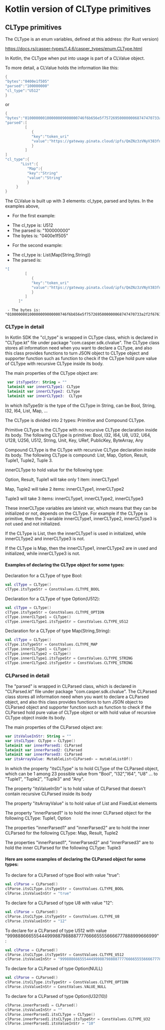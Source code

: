 # Kotlin version of CLType primitives

## CLType primitives

The CLType is an enum variables, defined at this address: (for Rust version)

https://docs.rs/casper-types/1.4.6/casper_types/enum.CLType.html

In Kotlin, the CLType when put into usage is part of a CLValue object.

To more detail, a CLValue holds the information like this:

 ```Kotlin
 {
"bytes":"0400e1f505"
"parsed":"100000000"
"cl_type":"U512"
}
```

or


 ```Kotlin
 {
"bytes":"010000000100000009000000746f6b656e5f7572695000000068747470733a2f2f676174657761792e70696e6174612e636c6f75642f697066732f516d5a4e7a337a564e7956333833666e315a6762726f78434c5378566e78376a727134796a4779464a6f5a35566b"
"parsed":[
          [
             {
             "key":"token_uri"
             "value":"https://gateway.pinata.cloud/ipfs/QmZNz3zVNyV383fn1ZgbroxCLSxVnx7jrq4yjGyFJoZ5Vk"
             }
          ]
]
"cl_type":{
        "List":{
           "Map":{
           "key":"String"
           "value":"String"
           }
      }
}
 ```
The CLValue is built up with 3 elements: cl_type, parsed and bytes.
In the examples above,
* For the first example:
 - The cl_type is: U512
 - The parsed is: "100000000"
 - The bytes is: "0400e1f505"

* For the second example:
 - The cl_type is: List(Map(String,String))
 - The parsed is:

 ```Kotlin
 "[
          [
             {
             "key":"token_uri"
             "value":"https://gateway.pinata.cloud/ipfs/QmZNz3zVNyV383fn1ZgbroxCLSxVnx7jrq4yjGyFJoZ5Vk"
             }
          ]
       ]"
  ```

     - The bytes is: "010000000100000009000000746f6b656e5f7572695000000068747470733a2f2f676174657761792e70696e6174612e636c6f75642f697066732f516d5a4e7a337a564e7956333833666e315a6762726f78434c5378566e78376a727134796a4779464a6f5a35566b"

### CLType in detail


In Kotlin SDK the "cl_type" is wrapped in CLType class, which is declared in  "CLType.kt" file under package "com.casper.sdk.clvalue". The CLType class stores all information need when you want to declare a CLType, and also this class provides functions to turn JSON object to CLType object and supporter function such as function to check if the CLType hold pure value of CLType with recursive CLType inside its body.

The main properties of the CLType object are:

 ```Kotlin
  var itsTypeStr: String = ""
  lateinit var innerCLType1: CLType
  lateinit var innerCLType2: CLType
  lateinit var innerCLType3:  CLType
 ```

In which itsTypeStr is the type of the CLType in String,  can be Bool,  String,  I32,  I64,  List,  Map, ...

The CLType is divided into 2 types: Primitive and Compound CLType.

Primitive CLType is the CLType with no recursive CLType declaration inside its body. The following CLType is primitive: Bool, I32, I64, U8, U32, U64, U128, U256, U512, String, Unit, Key, URef, PublicKey, ByteArray, Any

Compound CLType is the CLType with recursive CLType declaration inside its body. The following CLType is compound: List, Map, Option, Result, Tuple1, Tuple2, Tuple 3.

innerCLType to hold value for the following type:

Option,  Result,  Tuple1 will take only 1 item:  innerCLType1

Map,  Tuple2 will take 2  items:  innerCLType1, innerCLType2

Tuple3 will take 3 items:  innerCLType1,  innerCLType2,  innerCLType3


These innerCLType variables are lateinit var, which means that they can be initialized or not, depends on the CLType. For example if the CLType is primitive, then the 3 variable innerCLType1, innerCLType2, innerCLType3 is not used and not initialized.

If the CLType is List, then the innerCLType1 is used in initialized, while innerCLType2 and innerCLType3 is not.

If the CLType is Map, then the innerCLType1, innerCLType2 are in used and initialized, while innerCLType3 is not.


#### Examples of declaring the CLType object for some types:

Declaration for a CLType of type Bool:

 ```Kotlin
 val clType = CLType()
 clType.itsTypeStr = ConstValues.CLTYPE_BOOL
 ```

Declaration for a CLType of type Option(U512):

 ```Kotlin
 val clType = CLType()
 clType.itsTypeStr = ConstValues.CLTYPE_OPTION
 clType.innerCLType1 = CLType()
 clType.innerCLType1.itsTypeStr = ConstValues.CLTYPE_U512
 ```


Declaration for a CLType of type Map(String,String):

```Kotlin
val clType = CLType()
clType.itsTypeStr = ConstValues.CLTYPE_MAP
clType.innerCLType1 = CLType()
clType.innerCLType2 = CLType()
clType.innerCLType1.itsTypeStr = ConstValues.CLTYPE_STRING
clType.innerCLType2.itsTypeStr = ConstValues.CLTYPE_STRING
```

### CLParsed in detail 

The "parsed" is wrapped in CLParsed class, which is declared in  "CLParsed.kt" file under package "com.casper.sdk.clvalue". The CLParsed class stores all information need when you want to declare a CLParsed object, and also this class provides functions to turn JSON object to CLParsed object and supporter function such as function to check if the CLParsed hold pure value of CLType object or with hold value of recursive CLType object inside its body.

The main properties of the CLParsed object are:

```Kotlin
var itsValueInStr: String = ""
var itsCLType: CLType = CLType()
lateinit var innerParsed1: CLParsed
lateinit var innerParsed2: CLParsed
lateinit var innerParsed3: CLParsed
var itsArrayValue: MutableList<CLParsed> = mutableListOf()
```

In which the property "itsCLType" is to hold CLType of the CLParsed object, which can be 1 among 23 possible value from "Bool", "I32","I64", "U8" ... to "Tuple1", "Tuple2", "Tuple3" and "Any".
 
The property "itsValueInStr" is to hold value of CLParsed that doesn't contain recursive CLParsed inside its body

The property "itsArrayValue" is to hold value of List and FixedList elements
 
The property "innerParsed1" is to hold the inner CLParsed object for the following CLType: Tuple1, Option

The properties "innerParsed1" and "innerParsed2" are to hold the inner CLParsed for the following CLType: Map, Result, Tuple2

The properties "innerParsed1", "innerParsed2" and "innerParsed3" are to hold the inner CLParsed for the following CLType: Tuple3

#### Here are some examples of declaring the CLParsed object for some types: 

To declare for a CLParsed of type Bool with value "true":

```Kotlin
val clParse = CLParsed()
clParse.itsCLType.itsTypeStr = ConstValues.CLTYPE_BOOL
clParse.itsValueInStr = "true"
```

To declare for a CLParsed of type U8 with value "12":

```Kotlin
val clParse = CLParsed()
clParse.itsCLType.itsTypeStr = ConstValues.CLTYPE_U8
clParse.itsValueInStr = "12"
```

To declare for a CLParsed of type U512 with value "999888666555444999887988887777666655556666777888999666999":

```Kotlin
val clParse = CLParsed()
clParse.itsCLType.itsTypeStr = ConstValues.CLTYPE_U512
clParse.itsValueInStr = "999888666555444999887988887777666655556666777888999666999"
```

To declare for a CLParsed of type Option(NULL)

```Kotlin
val clParse = CLParsed()
clParse.itsCLType.itsTypeStr = ConstValues.CLTYPE_OPTION
clParse.itsValueInStr = ConstValues.VALUE_NULL
```

To declare for a CLParsed of type Option(U32(10))

```Kotlin
clParse.innerParsed1 = CLParsed()
clParse.itsValueInStr = ""
clParse.innerParsed1.itsCLType = CLType()
clParse.innerParsed1.itsCLType.itsTypeStr = ConstValues.CLTYPE_U32
clParse.innerParsed1.itsValueInStr = "10"
```
